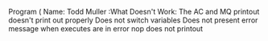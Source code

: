 Program (
Name: Todd Muller
:What Doesn't Work:
The AC and MQ printout doesn't print out properly
Does not switch variables
Does not present error message when executes are in error
nop does not printout
